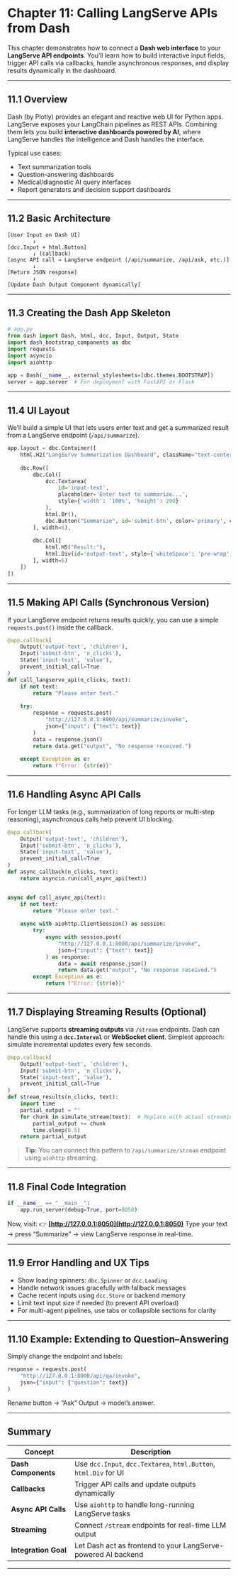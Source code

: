 # **Chapter 11: Calling LangServe APIs from Dash**

This chapter demonstrates how to connect a **Dash web interface** to your **LangServe API endpoints**.
You’ll learn how to build interactive input fields, trigger API calls via callbacks, handle asynchronous responses, and display results dynamically in the dashboard.

---

## **11.1 Overview**

Dash (by Plotly) provides an elegant and reactive web UI for Python apps.
LangServe exposes your LangChain pipelines as REST APIs.
Combining them lets you build **interactive dashboards powered by AI**, where LangServe handles the intelligence and Dash handles the interface.

Typical use cases:

* Text summarization tools
* Question–answering dashboards
* Medical/diagnostic AI query interfaces
* Report generators and decision support dashboards

---

## **11.2 Basic Architecture**

```text
[User Input on Dash UI]
        ↓
[dcc.Input + html.Button]
        ↓ (callback)
[async API call → LangServe endpoint (/api/summarize, /api/ask, etc.)]
        ↓
[Return JSON response]
        ↓
[Update Dash Output Component dynamically]
```

---

## **11.3 Creating the Dash App Skeleton**

```python
# app.py
from dash import Dash, html, dcc, Input, Output, State
import dash_bootstrap_components as dbc
import requests
import asyncio
import aiohttp

app = Dash(__name__, external_stylesheets=[dbc.themes.BOOTSTRAP])
server = app.server  # For deployment with FastAPI or Flask
```

---

## **11.4 UI Layout**

We’ll build a simple UI that lets users enter text and get a summarized result from a LangServe endpoint (`/api/summarize`).

```python
app.layout = dbc.Container([
    html.H2("LangServe Summarization Dashboard", className="text-center mt-3"),
    
    dbc.Row([
        dbc.Col([
            dcc.Textarea(
                id='input-text',
                placeholder='Enter text to summarize...',
                style={'width': '100%', 'height': 200}
            ),
            html.Br(),
            dbc.Button("Summarize", id='submit-btn', color='primary', className='mt-2'),
        ], width=6),
        
        dbc.Col([
            html.H5("Result:"),
            html.Div(id='output-text', style={'whiteSpace': 'pre-wrap', 'border': '1px solid #ccc', 'padding': '10px'})
        ], width=6)
    ])
])
```

---

## **11.5 Making API Calls (Synchronous Version)**

If your LangServe endpoint returns results quickly, you can use a simple `requests.post()` inside the callback.

```python
@app.callback(
    Output('output-text', 'children'),
    Input('submit-btn', 'n_clicks'),
    State('input-text', 'value'),
    prevent_initial_call=True
)
def call_langserve_api(n_clicks, text):
    if not text:
        return "Please enter text."
    
    try:
        response = requests.post(
            "http://127.0.0.1:8000/api/summarize/invoke",
            json={"input": {"text": text}}
        )
        data = response.json()
        return data.get("output", "No response received.")
    
    except Exception as e:
        return f"Error: {str(e)}"
```

---

## **11.6 Handling Async API Calls**

For longer LLM tasks (e.g., summarization of long reports or multi-step reasoning), asynchronous calls help prevent UI blocking.

```python
@app.callback(
    Output('output-text', 'children'),
    Input('submit-btn', 'n_clicks'),
    State('input-text', 'value'),
    prevent_initial_call=True
)
def async_callback(n_clicks, text):
    return asyncio.run(call_async_api(text))


async def call_async_api(text):
    if not text:
        return "Please enter text."
    
    async with aiohttp.ClientSession() as session:
        try:
            async with session.post(
                "http://127.0.0.1:8000/api/summarize/invoke",
                json={"input": {"text": text}}
            ) as response:
                data = await response.json()
                return data.get("output", "No response received.")
        except Exception as e:
            return f"Error: {str(e)}"
```

---

## **11.7 Displaying Streaming Results (Optional)**

LangServe supports **streaming outputs** via `/stream` endpoints.
Dash can handle this using a **`dcc.Interval`** or **WebSocket client**.
Simplest approach: simulate incremental updates every few seconds.

```python
@app.callback(
    Output('output-text', 'children'),
    Input('submit-btn', 'n_clicks'),
    State('input-text', 'value'),
    prevent_initial_call=True
)
def stream_results(n_clicks, text):
    import time
    partial_output = ""
    for chunk in simulate_stream(text):  # Replace with actual streaming call
        partial_output += chunk
        time.sleep(0.5)
    return partial_output
```

> **Tip:** You can connect this pattern to `/api/summarize/stream` endpoint using `aiohttp` streaming.

---

## **11.8 Final Code Integration**

```python
if __name__ == "__main__":
    app.run_server(debug=True, port=8050)
```

Now, visit:
👉 **[http://127.0.0.1:8050](http://127.0.0.1:8050)**
Type your text → press “Summarize” → view LangServe response in real-time.

---

## **11.9 Error Handling and UX Tips**

* Show loading spinners: `dbc.Spinner` or `dcc.Loading`
* Handle network issues gracefully with fallback messages
* Cache recent inputs using `dcc.Store` or backend memory
* Limit text input size if needed (to prevent API overload)
* For multi-agent pipelines, use tabs or collapsible sections for clarity

---

## **11.10 Example: Extending to Question–Answering**

Simply change the endpoint and labels:

```python
response = requests.post(
    "http://127.0.0.1:8000/api/qa/invoke",
    json={"input": {"question": text}}
)
```

Rename button → “Ask”
Output → model’s answer.

---

## **Summary**

| Concept              | Description                                                       |
| -------------------- | ----------------------------------------------------------------- |
| **Dash Components**  | Use `dcc.Input`, `dcc.Textarea`, `html.Button`, `html.Div` for UI |
| **Callbacks**        | Trigger API calls and update outputs dynamically                  |
| **Async API Calls**  | Use `aiohttp` to handle long-running LangServe tasks              |
| **Streaming**        | Connect `/stream` endpoints for real-time LLM output              |
| **Integration Goal** | Let Dash act as frontend to your LangServe-powered AI backend     |

---

